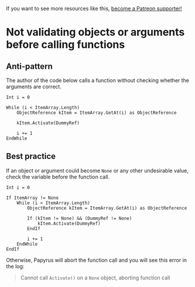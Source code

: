 <!-- TITLE: Not validating objects or arguments before calling functions -->

If you want to see more resources like this, [become a Patreon supporter!](https://www.patreon.com/fireundubh) 

# Not validating objects or arguments before calling functions
## Anti-pattern

The author of the code below calls a function without checking whether the arguments are correct.

```
Int i = 0

While (i < ItemArray.Length)
	ObjectReference kItem = ItemArray.GetAt(i) as ObjectReference
	
	kItem.Activate(DummyRef)
	
	i += 1
EndWhile
```

## Best practice

If an object or argument could become `None` or any other undesirable value, check the variable before the function call.

```
Int i = 0

If ItemArray != None
	While (i < ItemArray.Length)
		ObjectReference kItem = ItemArray.GetAt(i) as ObjectReference
	
		If (kItem != None) && (DummyRef != None)
			kItem.Activate(DummyRef)
		EndIf
	
		i += 1
	EndWhile
EndIf
```

Otherwise, Papyrus will abort the function call and you will see this error in the log:

> Cannot call `Activate()` on a `None` object, aborting function call